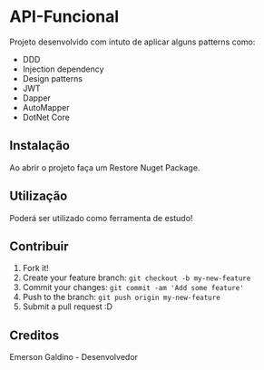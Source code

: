 # API-Funcional

Projeto desenvolvido com intuto de aplicar alguns patterns como:
*  DDD
*  Injection dependency
*  Design patterns
*  JWT
*  Dapper
*  AutoMapper
*  DotNet Core

## Instalação

Ao abrir o projeto faça um Restore Nuget Package.

## Utilização

Poderá ser utilizado como ferramenta de estudo! 

## Contribuir

1. Fork it!
2. Create your feature branch: `git checkout -b my-new-feature`
3. Commit your changes: `git commit -am 'Add some feature'`
4. Push to the branch: `git push origin my-new-feature`
5. Submit a pull request :D

## Creditos

Emerson Galdino - Desenvolvedor


